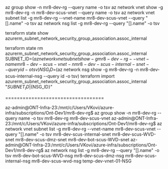 az group show -n mr8-dev-rg --query name -o tsv
az network vnet show -g mr8-dev-rg -n mr8-dev-scus-vnet --query name -o tsv
az network vnet subnet list -g mr8-dev-rg --vnet-name mr8-dev-scus-vnet --query "[].name" -o tsv
az network nsg list -g mr8-dev-rg --query "[].name" -o tsv




terraform state show azurerm_subnet_network_security_group_association.assoc_internal




terraform state rm azurerm_subnet_network_security_group_association.assoc_internal
SUBNET_ID=$(az network vnet subnet show -g mr8-dev-rg --vnet-name mr8-dev-scus-vnet -n mr8-dev-scus-internal-snet --query id -o tsv)
NSG_ID=$(az network nsg show -g mr8-dev-rg -n mr8-dev-scus-internal-nsg --query id -o tsv)
terraform import azurerm_subnet_network_security_group_association.assoc_internal "${SUBNET_ID}|${NSG_ID}"









==================================

az-admin@ONT-Infra-23:/mnt/c/Users/VKovi/azure-infra/subscriptions/Ont-Dev1/mr8-dev-rg$ az group show -n mr8-dev-rg --query name -o tsv
mr8-dev-rg
mr8-dev-scus-vnet
az-admin@ONT-Infra-23:/mnt/c/Users/VKovi/azure-infra/subscriptions/Ont-Dev1/mr8-dev-rg$ az network vnet subnet list -g mr8-dev-rg --vnet-name mr8-dev-scus-vnet --query "[].name" -o tsv
mr8-dev-scus-internal-snet
mr8-dev-scus-WVD-snet
mr8-dev-scus-dmz-snet
mr8-dev-bot-scus-WVD-snet
az-admin@ONT-Infra-23:/mnt/c/Users/VKovi/azure-infra/subscriptions/Ont-Dev1/mr8-dev-rg$ az network nsg list -g mr8-dev-rg --query "[].name" -o tsv
mr8-dev-bot-scus-WVD-nsg
mr8-dev-scus-dmz-nsg
mr8-dev-scus-internal-nsg
mr8-dev-scus-wvd-nsg
temp-dev-vnet-01-NSG





